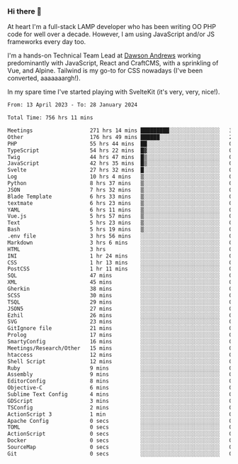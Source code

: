 ### Hi there 👋

<!--
**JamesNock/JamesNock** is a ✨ _special_ ✨ repository because its `README.md` (this file) appears on your GitHub profile.

Here are some ideas to get you started:

- 🔭 I’m currently working on ...
- 🌱 I’m currently learning ...
- 👯 I’m looking to collaborate on ...
- 🤔 I’m looking for help with ...
- 💬 Ask me about ...
- 📫 How to reach me: ...
- 😄 Pronouns: ...
- ⚡ Fun fact: ...
-->
At heart I'm a full-stack LAMP developer who has been writing OO PHP code for well over a decade. However, I am using JavaScript and/or JS frameworks every day too.

I'm a hands-on Technical Team Lead at [Dawson Andrews](https://www.dawsonandrews.com/) working predominantly with JavaScript, React and CraftCMS, with a sprinkling of Vue, and Alpine. Tailwind is my go-to for CSS nowadays (I've been converted, aaaaaaargh!).

In my spare time I've started playing with SvelteKit (it's very, very, nice!).

<!--START_SECTION:waka-->

```txt
From: 13 April 2023 - To: 28 January 2024

Total Time: 756 hrs 11 mins

Meetings                  271 hrs 14 mins █████████░░░░░░░░░░░░░░░░   35.88 %
Other                     176 hrs 49 mins ██████░░░░░░░░░░░░░░░░░░░   23.39 %
PHP                       55 hrs 44 mins  ██░░░░░░░░░░░░░░░░░░░░░░░   07.37 %
TypeScript                54 hrs 22 mins  █▓░░░░░░░░░░░░░░░░░░░░░░░   07.19 %
Twig                      44 hrs 47 mins  █▒░░░░░░░░░░░░░░░░░░░░░░░   05.92 %
JavaScript                42 hrs 35 mins  █▒░░░░░░░░░░░░░░░░░░░░░░░   05.63 %
Svelte                    27 hrs 32 mins  █░░░░░░░░░░░░░░░░░░░░░░░░   03.64 %
Log                       10 hrs 4 mins   ▒░░░░░░░░░░░░░░░░░░░░░░░░   01.33 %
Python                    8 hrs 37 mins   ▒░░░░░░░░░░░░░░░░░░░░░░░░   01.14 %
JSON                      7 hrs 32 mins   ▒░░░░░░░░░░░░░░░░░░░░░░░░   01.00 %
Blade Template            6 hrs 33 mins   ▒░░░░░░░░░░░░░░░░░░░░░░░░   00.87 %
textmate                  6 hrs 23 mins   ▒░░░░░░░░░░░░░░░░░░░░░░░░   00.85 %
YAML                      6 hrs 11 mins   ▒░░░░░░░░░░░░░░░░░░░░░░░░   00.82 %
Vue.js                    5 hrs 57 mins   ▒░░░░░░░░░░░░░░░░░░░░░░░░   00.79 %
Text                      5 hrs 23 mins   ▒░░░░░░░░░░░░░░░░░░░░░░░░   00.71 %
Bash                      5 hrs 19 mins   ▒░░░░░░░░░░░░░░░░░░░░░░░░   00.70 %
.env file                 3 hrs 56 mins   ░░░░░░░░░░░░░░░░░░░░░░░░░   00.52 %
Markdown                  3 hrs 6 mins    ░░░░░░░░░░░░░░░░░░░░░░░░░   00.41 %
HTML                      3 hrs           ░░░░░░░░░░░░░░░░░░░░░░░░░   00.40 %
INI                       1 hr 24 mins    ░░░░░░░░░░░░░░░░░░░░░░░░░   00.19 %
CSS                       1 hr 13 mins    ░░░░░░░░░░░░░░░░░░░░░░░░░   00.16 %
PostCSS                   1 hr 11 mins    ░░░░░░░░░░░░░░░░░░░░░░░░░   00.16 %
SQL                       47 mins         ░░░░░░░░░░░░░░░░░░░░░░░░░   00.10 %
XML                       45 mins         ░░░░░░░░░░░░░░░░░░░░░░░░░   00.10 %
Gherkin                   38 mins         ░░░░░░░░░░░░░░░░░░░░░░░░░   00.09 %
SCSS                      30 mins         ░░░░░░░░░░░░░░░░░░░░░░░░░   00.07 %
TSQL                      29 mins         ░░░░░░░░░░░░░░░░░░░░░░░░░   00.07 %
JSON5                     27 mins         ░░░░░░░░░░░░░░░░░░░░░░░░░   00.06 %
Ezhil                     26 mins         ░░░░░░░░░░░░░░░░░░░░░░░░░   00.06 %
SVG                       23 mins         ░░░░░░░░░░░░░░░░░░░░░░░░░   00.05 %
GitIgnore file            21 mins         ░░░░░░░░░░░░░░░░░░░░░░░░░   00.05 %
Prolog                    17 mins         ░░░░░░░░░░░░░░░░░░░░░░░░░   00.04 %
SmartyConfig              16 mins         ░░░░░░░░░░░░░░░░░░░░░░░░░   00.04 %
Meetings/Research/Other   15 mins         ░░░░░░░░░░░░░░░░░░░░░░░░░   00.03 %
htaccess                  12 mins         ░░░░░░░░░░░░░░░░░░░░░░░░░   00.03 %
Shell Script              12 mins         ░░░░░░░░░░░░░░░░░░░░░░░░░   00.03 %
Ruby                      9 mins          ░░░░░░░░░░░░░░░░░░░░░░░░░   00.02 %
Assembly                  9 mins          ░░░░░░░░░░░░░░░░░░░░░░░░░   00.02 %
EditorConfig              8 mins          ░░░░░░░░░░░░░░░░░░░░░░░░░   00.02 %
Objective-C               6 mins          ░░░░░░░░░░░░░░░░░░░░░░░░░   00.02 %
Sublime Text Config       4 mins          ░░░░░░░░░░░░░░░░░░░░░░░░░   00.01 %
GDScript                  3 mins          ░░░░░░░░░░░░░░░░░░░░░░░░░   00.01 %
TSConfig                  2 mins          ░░░░░░░░░░░░░░░░░░░░░░░░░   00.01 %
ActionScript 3            1 min           ░░░░░░░░░░░░░░░░░░░░░░░░░   00.00 %
Apache Config             0 secs          ░░░░░░░░░░░░░░░░░░░░░░░░░   00.00 %
TOML                      0 secs          ░░░░░░░░░░░░░░░░░░░░░░░░░   00.00 %
ActionScript              0 secs          ░░░░░░░░░░░░░░░░░░░░░░░░░   00.00 %
Docker                    0 secs          ░░░░░░░░░░░░░░░░░░░░░░░░░   00.00 %
SourceMap                 0 secs          ░░░░░░░░░░░░░░░░░░░░░░░░░   00.00 %
Git                       0 secs          ░░░░░░░░░░░░░░░░░░░░░░░░░   00.00 %
```

<!--END_SECTION:waka-->
